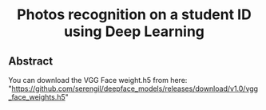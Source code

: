 <h1 align="center">Photos recognition on a student ID using Deep Learning</h1>

## Abstract
You can download the VGG Face weight.h5 from here: "https://github.com/serengil/deepface_models/releases/download/v1.0/vgg_face_weights.h5"
